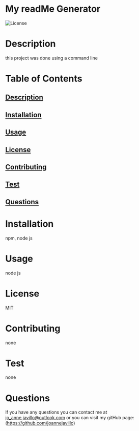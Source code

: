 
# My readMe Generator
![License](https://img.shields.io/badge/License-MIT-purple)
# Description 
this project was done using a command line
# Table of Contents 

  ## [Description](#description)
  ## [Installation](#installation)
  ## [Usage](#usage)
  ## [License](#license)
  ## [Contributing](#contributing)
  ## [Test](#tests)
  ## [Questions](#questions)
# Installation
npm, node js
# Usage 
node js
# License
MIT
# Contributing
none
# Test
none
# Questions

If you have any questions you can contact me at jo_anne.javillo@outlook.com or you can visit my gitHub page: (https://github.com/joannejavillo)
